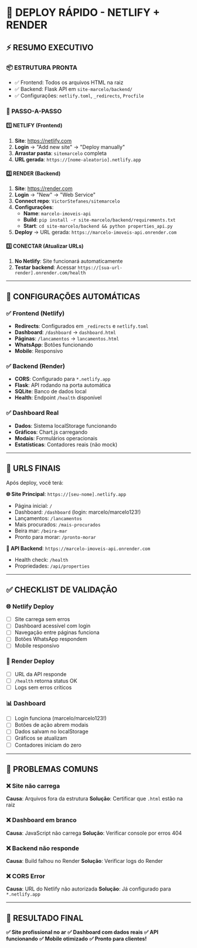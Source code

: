 # 🚀 DEPLOY RÁPIDO - NETLIFY + RENDER

## ⚡ RESUMO EXECUTIVO

### 📦 ESTRUTURA PRONTA
- ✅ Frontend: Todos os arquivos HTML na raiz
- ✅ Backend: Flask API em `site-marcelo/backend/`
- ✅ Configurações: `netlify.toml`, `_redirects`, `Procfile`

### 🎯 PASSO-A-PASSO

#### 1️⃣ NETLIFY (Frontend)
1. **Site**: https://netlify.com
2. **Login** → "Add new site" → "Deploy manually"
3. **Arrastar pasta**: `sitemarcelo` completa
4. **URL gerada**: `https://[nome-aleatorio].netlify.app`

#### 2️⃣ RENDER (Backend)
1. **Site**: https://render.com
2. **Login** → "New" → "Web Service"
3. **Connect repo**: `VictorStefanes/sitemarcelo`
4. **Configurações**:
   - **Name**: `marcelo-imoveis-api`
   - **Build**: `pip install -r site-marcelo/backend/requirements.txt`
   - **Start**: `cd site-marcelo/backend && python properties_api.py`
5. **Deploy** → URL gerada: `https://marcelo-imoveis-api.onrender.com`

#### 3️⃣ CONECTAR (Atualizar URLs)
1. **No Netlify**: Site funcionará automaticamente
2. **Testar backend**: Acessar `https://[sua-url-render].onrender.com/health`

---

## 🔧 CONFIGURAÇÕES AUTOMÁTICAS

### ✅ Frontend (Netlify)
- **Redirects**: Configurados em `_redirects` e `netlify.toml`
- **Dashboard**: `/dashboard` → `dashboard.html`
- **Páginas**: `/lancamentos` → `lancamentos.html`
- **WhatsApp**: Botões funcionando
- **Mobile**: Responsivo

### ✅ Backend (Render)
- **CORS**: Configurado para `*.netlify.app`
- **Flask**: API rodando na porta automática
- **SQLite**: Banco de dados local
- **Health**: Endpoint `/health` disponível

### ✅ Dashboard Real
- **Dados**: Sistema localStorage funcionando
- **Gráficos**: Chart.js carregando
- **Modais**: Formulários operacionais
- **Estatísticas**: Contadores reais (não mock)

---

## 🎯 URLS FINAIS

Após deploy, você terá:

**🌐 Site Principal**: `https://[seu-nome].netlify.app`
- Página inicial: `/`
- Dashboard: `/dashboard` (login: marcelo/marcelo123!)
- Lançamentos: `/lancamentos`
- Mais procurados: `/mais-procurados`
- Beira mar: `/beira-mar`
- Pronto para morar: `/pronto-morar`

**🔗 API Backend**: `https://marcelo-imoveis-api.onrender.com`
- Health check: `/health`
- Propriedades: `/api/properties`

---

## ✅ CHECKLIST DE VALIDAÇÃO

### 🌐 Netlify Deploy
- [ ] Site carrega sem erros
- [ ] Dashboard acessível com login
- [ ] Navegação entre páginas funciona
- [ ] Botões WhatsApp respondem
- [ ] Mobile responsivo

### 🐍 Render Deploy
- [ ] URL da API responde
- [ ] `/health` retorna status OK
- [ ] Logs sem erros críticos

### 📊 Dashboard
- [ ] Login funciona (marcelo/marcelo123!)
- [ ] Botões de ação abrem modais
- [ ] Dados salvam no localStorage
- [ ] Gráficos se atualizam
- [ ] Contadores iniciam do zero

---

## 🚨 PROBLEMAS COMUNS

### ❌ Site não carrega
**Causa**: Arquivos fora da estrutura
**Solução**: Certificar que `.html` estão na raiz

### ❌ Dashboard em branco
**Causa**: JavaScript não carrega
**Solução**: Verificar console por erros 404

### ❌ Backend não responde
**Causa**: Build falhou no Render
**Solução**: Verificar logs do Render

### ❌ CORS Error
**Causa**: URL do Netlify não autorizada
**Solução**: Já configurado para `*.netlify.app`

---

## 🎉 RESULTADO FINAL

**✅ Site profissional no ar**
**✅ Dashboard com dados reais**
**✅ API funcionando**
**✅ Mobile otimizado**
**✅ Pronto para clientes!**
